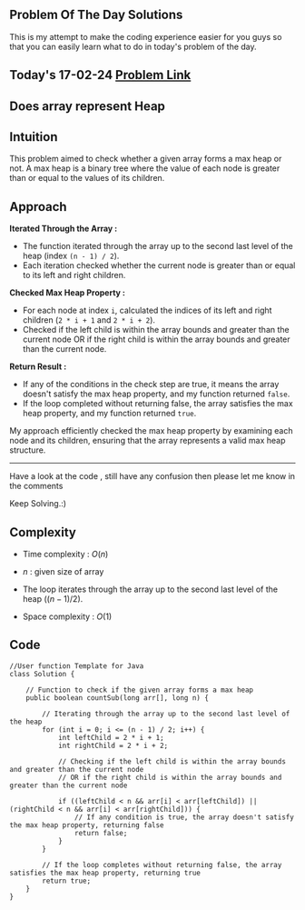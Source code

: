 ## Problem Of The Day Solutions

This is my attempt to make the coding experience easier for you guys so that you can easily learn what to do in today's problem of the day.

## Today's 17-02-24 [Problem Link](https://www.geeksforgeeks.org/problems/does-array-represent-heap4345/1)
## Does array represent Heap

## Intuition
This problem aimed to check whether a given array forms a max heap or not. A max heap is a binary tree where the value of each node is greater than or equal to the values of its children.

## Approach

**Iterated Through the Array :**
- The function iterated through the array up to the second last level of the heap (index `(n - 1) / 2`).
- Each iteration checked whether the current node is greater than or equal to its left and right children.

**Checked Max Heap Property :**
- For each node at index `i`, calculated the indices of its left and right children (`2 * i + 1` and `2 * i + 2`).
- Checked if the left child is within the array bounds and greater than the current node OR if the right child is within the array bounds and greater than the current node.

**Return Result :**
- If any of the conditions in the check step are true, it means the array doesn't satisfy the max heap property, and my function returned `false`.
- If the loop completed without returning false, the array satisfies the max heap property, and my function returned `true`.

My approach efficiently checked the max heap property by examining each node and its children, ensuring that the array represents a valid max heap structure.

---
Have a look at the code , still have any confusion then please let me know in the comments

Keep Solving.:)

## Complexity
- Time complexity : $O(n)$
<!-- Add your time complexity here, e.g. $$O())$$ -->

  - $n$ : given size of array
  - The loop iterates through the array up to the second last level of the heap 
$((n−1)/2)$.

- Space complexity : $O(1)$
<!-- Add your space complexity here, e.g. $$O(n)$$ -->

## Code 

```
//User function Template for Java
class Solution {
    
    // Function to check if the given array forms a max heap
    public boolean countSub(long arr[], long n) {
        
        // Iterating through the array up to the second last level of the heap
        for (int i = 0; i <= (n - 1) / 2; i++) {
            int leftChild = 2 * i + 1;
            int rightChild = 2 * i + 2;

            // Checking if the left child is within the array bounds and greater than the current node
            // OR if the right child is within the array bounds and greater than the current node
            
            if ((leftChild < n && arr[i] < arr[leftChild]) || (rightChild < n && arr[i] < arr[rightChild])) {
                // If any condition is true, the array doesn't satisfy the max heap property, returning false
                return false;
            }
        }
        
        // If the loop completes without returning false, the array satisfies the max heap property, returning true
        return true;
    }
}
```
